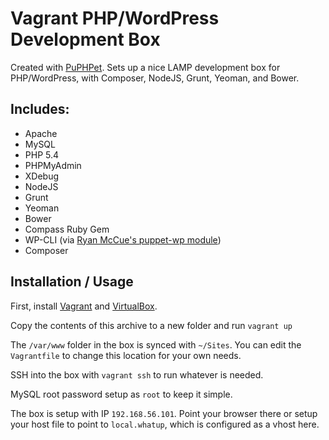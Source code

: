 # Vagrant PHP/WordPress Development Box

Created with [PuPHPet](https://puphpet.com/). Sets up a nice LAMP development box for PHP/WordPress, with Composer, NodeJS, Grunt, Yeoman, and Bower.

## Includes:

* Apache
* MySQL
* PHP 5.4
* PHPMyAdmin
* XDebug
* NodeJS
* Grunt
* Yeoman
* Bower
* Compass Ruby Gem
* WP-CLI (via [Ryan McCue's puppet-wp module](https://github.com/rmccue/puppet-wp))
* Composer

## Installation / Usage

First, install [Vagrant](http://downloads.vagrantup.com/) and [VirtualBox](https://www.virtualbox.org/).

Copy the contents of this archive to a new folder and run `vagrant up`

The `/var/www` folder in the box is synced with `~/Sites`. You can edit the `Vagrantfile` to change this location for your own needs.

SSH into the box with `vagrant ssh` to run whatever is needed.

MySQL root password setup as `root` to keep it simple.

The box is setup with IP `192.168.56.101`. Point your browser there or setup your host file to point to `local.whatup`, which is configured as a vhost here.


